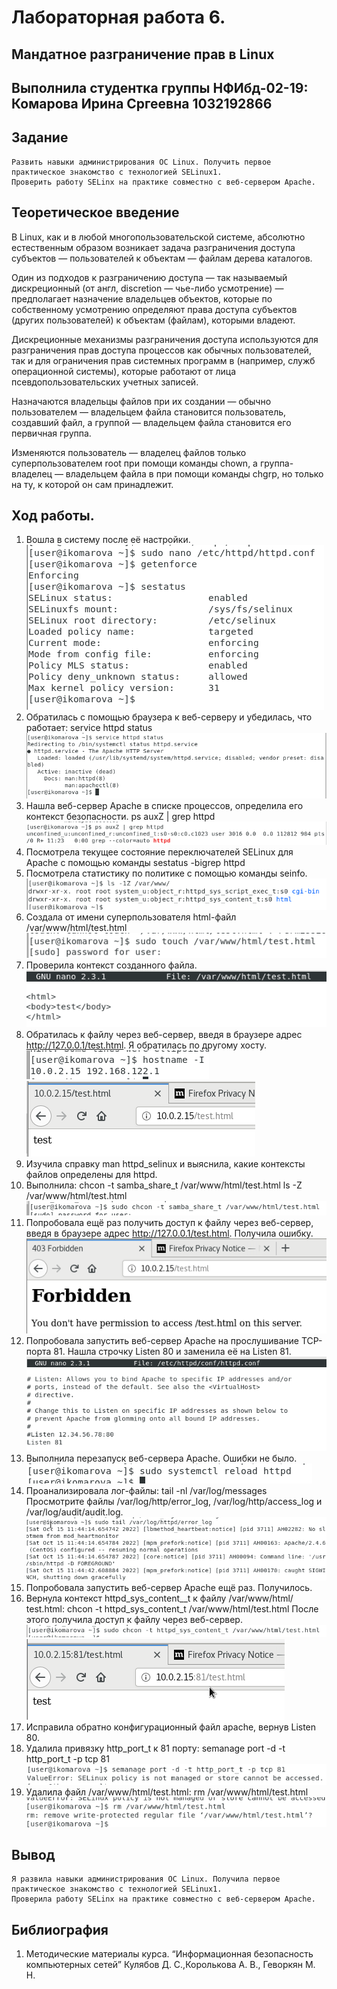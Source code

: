 # Лабораторная работа 6.
## Мандатное разграничение прав в Linux


## Выполнила студентка группы НФИбд-02-19: Комарова Ирина Сргеевна 1032192866

## Задание
    Развить навыки администрирования ОС Linux. Получить первое практическое знакомство с технологией SELinux1.
    Проверить работу SELinx на практике совместно с веб-сервером Apache.


## Теоретическое введение
В Linux, как и в любой многопользовательской системе, абсолютно естественным образом возникает задача разграничения доступа субъектов — пользователей к объектам — файлам дерева каталогов.

Один из подходов к разграничению доступа — так называемый дискреционный (от англ, discretion — чье-либо усмотрение) — предполагает назначение владельцев объектов, которые по собственному усмотрению определяют права доступа субъектов (других пользователей) к объектам (файлам), которыми владеют.

Дискреционные механизмы разграничения доступа используются для разграничения прав доступа процессов как обычных пользователей, так и для ограничения прав системных программ в (например, служб операционной системы), которые работают от лица псевдопользовательских учетных записей.

Назначаются владельцы файлов при их создании — обычно пользователем — владельцем файла становится пользователь, создавший файл, а группой — владельцем файла становится его первичная группа.

Изменяются пользователь — владелец файлов только суперпользователем root при помощи команды chown, а группа-владелец — владельцем файла в при помощи команды chgrp, но только на ту, к которой он сам принадлежит.


## Ход работы.
1.  Вошла в систему после её настройки.
![1](1.png)
2. Обратилась с помощью браузера к веб-серверу и убедилась, что работает:
service httpd status
![2](2.png)
3. Нашла веб-сервер Apache в списке процессов, определила его контекст
безопасности.
ps auxZ | grep httpd
![3](3.png)
4. Посмотрела текущее состояние переключателей SELinux для Apache с
помощью команды
sestatus -bigrep httpd
5. Посмотрела статистику по политике с помощью команды seinfo.
![4](4.png)
6. Создала от имени суперпользователя html-файл
/var/www/html/test.html 
![5](5.png)
7. Проверила контекст созданного файла.
![6](6.png)
8. Обратилась к файлу через веб-сервер, введя в браузере адрес
http://127.0.0.1/test.html. Я обратилась по другому хосту.
![8](8.png)
![7](7.png)
9. Изучила справку man httpd_selinux и выяснила, какие контексты файлов определены для httpd. 
10. Выполнила:
chcon -t samba_share_t /var/www/html/test.html
ls -Z /var/www/html/test.html
![9](9.png)
11. Попробовала ещё раз получить доступ к файлу через веб-сервер, введя в
браузере адрес http://127.0.0.1/test.html. Получила ошибку.
![11](11.png)
12. Попробовала запустить веб-сервер Apache на прослушивание ТСР-порта 81. Нашла строчку Listen 80 и
заменила её на Listen 81.
![13](13.png)
13. Выполнила перезапуск веб-сервера Apache. Ошибки не было.
![14](14.png)
14. Проанализировала лог-файлы:
tail -nl /var/log/messages
Просмотрите файлы /var/log/http/error_log,
/var/log/http/access_log и /var/log/audit/audit.log.
![15](15.png)
16. Попробовала запустить веб-сервер Apache ещё раз. Получилось.
17. Вернула контекст httpd_sys_cоntent__t к файлу /var/www/html/ test.html:
chcon -t httpd_sys_content_t /var/www/html/test.html
После этого получила доступ к файлу через веб-сервер.
![18](18.png)
![19](19.png)
18. Исправила обратно конфигурационный файл apache, вернув Listen 80.
19. Удалила привязку http_port_t к 81 порту:
semanage port -d -t http_port_t -p tcp 81
![20](20.png)
20. Удалила файл /var/www/html/test.html:
rm /var/www/html/test.html
![21](21.png)


## Вывод 
    Я развила навыки администрирования ОС Linux. Получила первое практическое знакомство с технологией SELinux1.
    Проверила работу SELinx на практике совместно с веб-сервером Apache.

## Библиография
1. Методические материалы курса. “Информационная безопасность компьютерных сетей” Кулябов Д. С.,Королькова А. В., Геворкян М. Н.